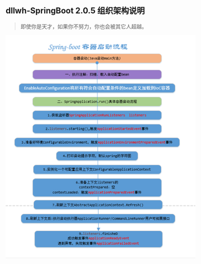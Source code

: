 dllwh-SpringBoot 2.0.5 组织架构说明
---

> 即使你是天才，如果你不努力，你也会被其它人超越。

![Springboot启动流程](../springboot启动流程.png)
